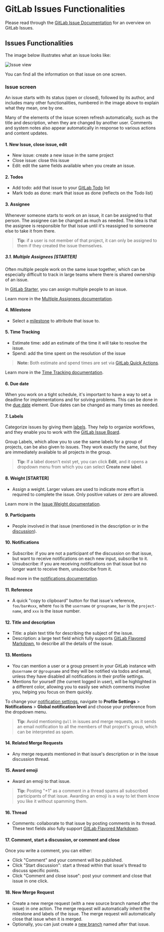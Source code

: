 # GitLab Issues Functionalities

Please read through the [GitLab Issue Documentation](index.md) for an overview on GitLab Issues.

## Issues Functionalities

The image below illustrates what an issue looks like:

![Issue view](img/issues_main_view_numbered.jpg)

You can find all the information on that issue on one screen.

### Issue screen

An issue starts with its status (open or closed), followed by its author,
and includes many other functionalities, numbered in the image above to
explain what they mean, one by one.

Many of the elements of the issue screen refresh automatically, such as the title and description, when they are changed by another user.
Comments and system notes also appear automatically in response to various actions and content updates.

#### 1. New Issue, close issue, edit

- New issue: create a new issue in the same project
- Close issue: close this issue
- Edit: edit the same fields available when you create an issue.

#### 2. Todos

- Add todo: add that issue to your [GitLab Todo](../../../workflow/todos.md) list
- Mark todo as done: mark that issue as done (reflects on the Todo list)

#### 3. Assignee

Whenever someone starts to work on an issue, it can be assigned
to that person. The assignee can be changed as much as needed.
The idea is that the assignee is responsible for that issue until
it's reassigned to someone else to take it from there.

> **Tip:**
if a user is not member of that project, it can only be
assigned to them if they created the issue themselves.

##### 3.1. Multiple Assignees **[STARTER]**

Often multiple people work on the same issue together,
which can be especially difficult to track in large teams
where there is shared ownership of an issue.

In [GitLab Starter](https://about.gitlab.com/pricing/), you can
assign multiple people to an issue.

Learn more in the [Multiple Assignees documentation](https://docs.gitlab.com/ee/user/project/issues/multiple_assignees_for_issues.html).

#### 4. Milestone

- Select a [milestone](../milestones/index.md) to attribute that issue to.

#### 5. Time Tracking

- Estimate time: add an estimate of the time it will take to resolve the issue.
- Spend: add the time spent on the resolution of the issue

> **Note:**
Both estimate and spend times are set via [GitLab Quick Actions](../quick_actions.md).

Learn more in the [Time Tracking documentation](../../../workflow/time_tracking.md).

#### 6. Due date

When you work on a tight schedule, it's important to
have a way to set a deadline for implementations and for solving
problems. This can be done in the [due date](due_dates.md) element. Due dates
can be changed as many times as needed.

#### 7. Labels

Categorize issues by giving them [labels](../labels.md). They help to
organize workflows, and they enable you to work with the
[GitLab Issue Board](index.md#issue-board).

Group Labels, which allow you to use the same labels for a
group of projects, can be also given to issues. They work exactly the same,
but they are immediately available to all projects in the group.

> **Tip:**
If a label doesn't exist yet, you can click **Edit**, and it opens a dropdown menu from which you can select **Create new label**.

#### 8. Weight **[STARTER]**

- Assign a weight. Larger values are used to indicate more effort is required to complete the issue. Only positive values or zero are allowed.

Learn more in the [Issue Weight documentation](https://docs.gitlab.com/ee/workflow/issue_weight.html).

#### 9. Participants

- People involved in that issue (mentioned in the description or in the [discussion](../../discussions/index.md)).

#### 10. Notifications

- Subscribe: if you are not a participant of the discussion on that issue, but
want to receive notifications on each new input, subscribe to it.
- Unsubscribe: if you are receiving notifications on that issue but no
longer want to receive them, unsubscribe from it.

Read more in the [notifications documentation](../../../workflow/notifications.md#issue--merge-request-events).

#### 11. Reference

- A quick "copy to clipboard" button for that issue's reference, `foo/bar#xxx`, where `foo` is the `username` or `groupname`, `bar`
is the `project-name`, and `xxx` is the issue number.

#### 12. Title and description

- Title: a plain text title for describing the subject of the issue.
- Description: a large text field which fully supports [GitLab Flavored Markdown](../../markdown.md#gitlab-flavored-markdown-gfm),
  to describe all the details of the issue.

#### 13. Mentions

- You can mention a user or a group present in your GitLab instance with
  `@username` or `@groupname` and they will be notified via todos and email, unless
  they have disabled all notifications in their profile settings.
- Mentions for yourself (the current logged in user), will be highlighted
  in a different color, allowing you to easily see which comments involve you,
  helping you focus on them quickly.

To change your [notification settings](../../../workflow/notifications.md), navigate to
**Profile Settings** > **Notifications** > **Global notification level**
and choose your preference from the dropdown menu.

> **Tip:**
Avoid mentioning `@all` in issues and merge requests,
as it sends an email notification
to all the members of that project's group, which can be
interpreted as spam.

#### 14. Related Merge Requests

- Any merge requests mentioned in that issue's description
or in the issue discussion thread.

#### 15. Award emoji

- Award an emoji to that issue.

> **Tip:**
Posting "+1" as a comment in a thread spams all subscribed
participants of that issue. Awarding an emoji is a way to let them
know you like it without spamming them.

#### 16. Thread

- Comments: collaborate to that issue by posting comments in its thread.
These text fields also fully support
[GitLab Flavored Markdown](../../markdown.md#gitlab-flavored-markdown-gfm).

#### 17. Comment, start a discussion, or comment and close

Once you write a comment, you can either:

- Click "Comment" and your comment will be published.
- Click "Start discussion": start a thread within that issue's thread to discuss specific points.
- Click "Comment and close issue": post your comment and close that issue in one click.

#### 18. New Merge Request

- Create a new merge request (with a new source branch named after the issue) in one action.
The merge request will automatically inherit the milestone and labels of the issue. The merge
request will automatically close that issue when it is merged.
- Optionally, you can just create a [new branch](../repository/web_editor.md#create-a-new-branch-from-an-issue)
named after that issue.
